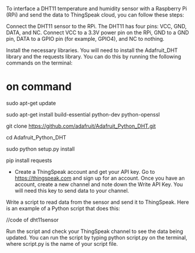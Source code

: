 To interface a DHT11 temperature and humidity sensor with a Raspberry Pi (RPi) and send the data to ThingSpeak cloud, you can follow these steps:

Connect the DHT11 sensor to the RPi. The DHT11 has four pins: VCC, GND, DATA, and NC. Connect VCC to a 3.3V power pin on the RPi, GND to a GND pin, DATA to a GPIO pin (for example, GPIO4), and NC to nothing.

Install the necessary libraries. You will need to install the Adafruit_DHT library and the requests library. You can do this by running the following commands on the terminal:

<h1>on command</h1>

sudo apt-get update


sudo apt-get install build-essential python-dev python-openssl


git clone https://github.com/adafruit/Adafruit_Python_DHT.git


cd Adafruit_Python_DHT


sudo python setup.py install


pip install requests



* Create a ThingSpeak account and get your API key. Go to https://thingspeak.com and sign up for an account. Once you have an account, create a new channel and note down the Write API Key. You will need this key to send data to your channel.</ul>

Write a script to read data from the sensor and send it to ThingSpeak. Here is an example of a Python script that does this:

//code of dht11sensor

Run the script and check your ThingSpeak channel to see the data being updated. You can run the script by typing python script.py on the terminal, where script.py is the name of your script file.
